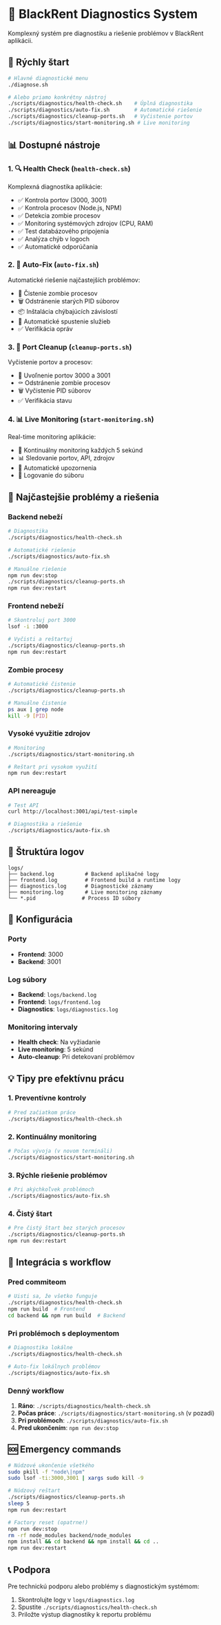 # 🏥 BlackRent Diagnostics System

Komplexný systém pre diagnostiku a riešenie problémov v BlackRent aplikácii.

## 🚀 Rýchly štart

```bash
# Hlavné diagnostické menu
./diagnose.sh

# Alebo priamo konkrétny nástroj
./scripts/diagnostics/health-check.sh    # Úplná diagnostika
./scripts/diagnostics/auto-fix.sh        # Automatické riešenie
./scripts/diagnostics/cleanup-ports.sh   # Vyčistenie portov
./scripts/diagnostics/start-monitoring.sh # Live monitoring
```

## 📊 Dostupné nástroje

### 1. 🔍 Health Check (`health-check.sh`)
Komplexná diagnostika aplikácie:
- ✅ Kontrola portov (3000, 3001)
- ✅ Kontrola procesov (Node.js, NPM)
- ✅ Detekcia zombie procesov
- ✅ Monitoring systémových zdrojov (CPU, RAM)
- ✅ Test databázového pripojenia
- ✅ Analýza chýb v logoch
- ✅ Automatické odporúčania

### 2. 🔧 Auto-Fix (`auto-fix.sh`)
Automatické riešenie najčastejších problémov:
- 🧹 Čistenie zombie procesov
- 🗑️ Odstránenie starých PID súborov
- 📦 Inštalácia chýbajúcích závislostí
- 🚀 Automatické spustenie služieb
- ✅ Verifikácia opráv

### 3. 🧹 Port Cleanup (`cleanup-ports.sh`)
Vyčistenie portov a procesov:
- 🔌 Uvoľnenie portov 3000 a 3001
- ⚰️ Odstránenie zombie procesov
- 🗑️ Vyčistenie PID súborov
- ✅ Verifikácia stavu

### 4. 📊 Live Monitoring (`start-monitoring.sh`)
Real-time monitoring aplikácie:
- 🔄 Kontinuálny monitoring každých 5 sekúnd
- 📊 Sledovanie portov, API, zdrojov
- 🚨 Automatické upozornenia
- 📝 Logovanie do súboru

## 🚨 Najčastejšie problémy a riešenia

### Backend nebeží
```bash
# Diagnostika
./scripts/diagnostics/health-check.sh

# Automatické riešenie
./scripts/diagnostics/auto-fix.sh

# Manuálne riešenie
npm run dev:stop
./scripts/diagnostics/cleanup-ports.sh
npm run dev:restart
```

### Frontend nebeží
```bash
# Skontroluj port 3000
lsof -i :3000

# Vyčisti a reštartuj
./scripts/diagnostics/cleanup-ports.sh
npm run dev:restart
```

### Zombie procesy
```bash
# Automatické čistenie
./scripts/diagnostics/cleanup-ports.sh

# Manuálne čistenie
ps aux | grep node
kill -9 [PID]
```

### Vysoké využitie zdrojov
```bash
# Monitoring
./scripts/diagnostics/start-monitoring.sh

# Reštart pri vysokom využití
npm run dev:restart
```

### API nereaguje
```bash
# Test API
curl http://localhost:3001/api/test-simple

# Diagnostika a riešenie
./scripts/diagnostics/auto-fix.sh
```

## 📁 Štruktúra logov

```
logs/
├── backend.log          # Backend aplikačné logy
├── frontend.log         # Frontend build a runtime logy
├── diagnostics.log      # Diagnostické záznamy
├── monitoring.log       # Live monitoring záznamy
└── *.pid               # Process ID súbory
```

## 🔧 Konfigurácia

### Porty
- **Frontend**: 3000
- **Backend**: 3001

### Log súbory
- **Backend**: `logs/backend.log`
- **Frontend**: `logs/frontend.log`
- **Diagnostics**: `logs/diagnostics.log`

### Monitoring intervaly
- **Health check**: Na vyžiadanie
- **Live monitoring**: 5 sekúnd
- **Auto-cleanup**: Pri detekovaní problémov

## 💡 Tipy pre efektívnu prácu

### 1. Preventívne kontroly
```bash
# Pred začiatkom práce
./scripts/diagnostics/health-check.sh
```

### 2. Kontinuálny monitoring
```bash
# Počas vývoja (v novom termináli)
./scripts/diagnostics/start-monitoring.sh
```

### 3. Rýchle riešenie problémov
```bash
# Pri akýchkoľvek problémoch
./scripts/diagnostics/auto-fix.sh
```

### 4. Čistý štart
```bash
# Pre čistý štart bez starých procesov
./scripts/diagnostics/cleanup-ports.sh
npm run dev:restart
```

## 🚀 Integrácia s workflow

### Pred commiteom
```bash
# Uisti sa, že všetko funguje
./scripts/diagnostics/health-check.sh
npm run build  # Frontend
cd backend && npm run build  # Backend
```

### Pri problémoch s deploymentom
```bash
# Diagnostika lokálne
./scripts/diagnostics/health-check.sh

# Auto-fix lokálnych problémov
./scripts/diagnostics/auto-fix.sh
```

### Denný workflow
1. **Ráno**: `./scripts/diagnostics/health-check.sh`
2. **Počas práce**: `./scripts/diagnostics/start-monitoring.sh` (v pozadí)
3. **Pri problémoch**: `./scripts/diagnostics/auto-fix.sh`
4. **Pred ukončením**: `npm run dev:stop`

## 🆘 Emergency commands

```bash
# Núdzové ukončenie všetkého
sudo pkill -f "node\|npm"
sudo lsof -ti:3000,3001 | xargs sudo kill -9

# Núdzový reštart
./scripts/diagnostics/cleanup-ports.sh
sleep 5
npm run dev:restart

# Factory reset (opatrne!)
npm run dev:stop
rm -rf node_modules backend/node_modules
npm install && cd backend && npm install && cd ..
npm run dev:restart
```

## 📞 Podpora

Pre technickú podporu alebo problémy s diagnostickým systémom:
1. Skontrolujte logy v `logs/diagnostics.log`
2. Spustite `./scripts/diagnostics/health-check.sh`
3. Priložte výstup diagnostiky k reportu problému
